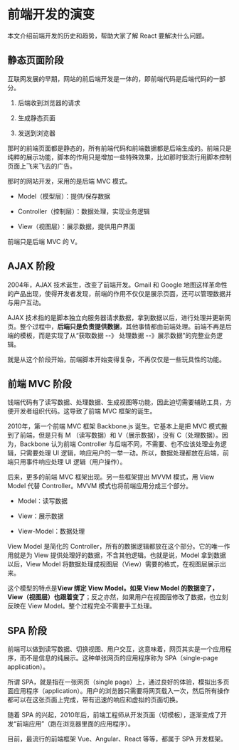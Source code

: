 # 前端开发的演变

本文介绍前端开发的历史和趋势，帮助大家了解 React 要解决什么问题。

## 静态页面阶段

互联网发展的早期，网站的前后端开发是一体的，即前端代码是后端代码的一部分。

1. 后端收到浏览器的请求

1. 生成静态页面

1. 发送到浏览器

那时的前端页面都是静态的，所有前端代码和前端数据都是后端生成的。前端只是纯粹的展示功能，脚本的作用只是增加一些特殊效果，比如那时很流行用脚本控制页面上飞来飞去的广告。

那时的网站开发，采用的是后端 MVC 模式。

- Model（模型层）：提供/保存数据

- Controller（控制层）：数据处理，实现业务逻辑

- View（视图层）：展示数据，提供用户界面

前端只是后端 MVC 的 V。



## AJAX 阶段

2004年，AJAX 技术诞生，改变了前端开发。Gmail 和 Google 地图这样革命性的产品出现，使得开发者发现，前端的作用不仅仅是展示页面，还可以管理数据并与用户互动。

AJAX 技术指的是脚本独立向服务器请求数据，拿到数据以后，进行处理并更新网页。整个过程中，**后端只是负责提供数据**，其他事情都由前端处理。前端不再是后端的模板，而是实现了从“获取数据 --》 处理数据 --》展示数据”的完整业务逻辑。

就是从这个阶段开始，前端脚本开始变得复杂，不再仅仅是一些玩具性的功能。



## 前端 MVC 阶段

钱端代码有了读写数据、处理数据、生成视图等功能，因此迫切需要辅助工具，方便开发者组织代码。这导致了前端 MVC 框架的诞生。

2010年，第一个前端 MVC 框架 Backbone.js 诞生。它基本上是把 MVC 模式搬到了前端，但是只有 M （读写数据）和 V（展示数据），没有 C（处理数据）。因为，Backbone 认为前端 Controller 与后端不同，不需要、也不应该处理业务逻辑，只需要处理 UI 逻辑，响应用户的一举一动。所以，数据处理都放在后端，前端只用事件响应处理 UI 逻辑（用户操作）。

后来，更多的前端 MVC 框架出现。另一些框架提出 MVVM 模式，用 View Model 代替 Controller。MVVM 模式也将前端应用分成三个部分。

- Model：读写数据

- View：展示数据

- View-Model：数据处理

View Model 是简化的 Controller，所有的数据逻辑都放在这个部分。它的唯一作用就是为 View 提供处理好的数据，不含其他逻辑。也就是说，Model 拿到数据以后，View Model 将数据处理成视图层（View）需要的格式，在视图层展示出来。

这个模型的特点是**View 绑定 View Model。如果 View Model 的数据变了，View（视图层）也跟着变了**；反之亦然，如果用户在视图层修改了数据，也立刻反映在 View Model。整个过程完全不需要手工处理。





## SPA 阶段

前端可以做到读写数据、切换视图、用户交互，这意味着，网页其实是一个应用程序，而不是信息的纯展示。这种单张网页的应用程序称为 SPA（single-page application）。

所谓 SPA，就是指在一张网页（single page）上，通过良好的体验，模拟出多页面应用程序（application）。用户的浏览器只需要将网页载入一次，然后所有操作都可以在这张页面上完成，带有迅速的响应和虚拟的页面切换。

随着 SPA 的兴起，2010年后，前端工程师从开发页面（切模板），逐渐变成了开发“前端应用”（跑在浏览器里面的应用程序）。

目前，最流行的前端框架 Vue、Angular、React 等等，都属于 SPA 开发框架。